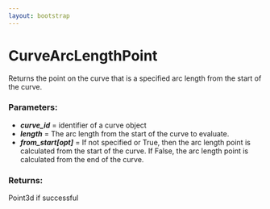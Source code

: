 ```yaml
---
layout: bootstrap
---
```


# CurveArcLengthPoint

Returns the point on the curve that is a specified arc length
        from the start of the curve.
          

### Parameters:

- ***curve_id*** = identifier of a curve object
- ***length*** = The arc length from the start of the curve to evaluate.
- ***from_start[opt]*** = If not specified or True, then the arc length point is
    calculated from the start of the curve. If False, the arc length
    point is calculated from the end of the curve.
        

### Returns:


Point3d if successful
        



